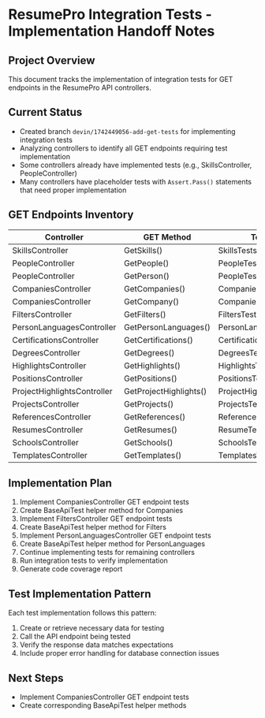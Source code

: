 # ResumePro Integration Tests - Implementation Handoff Notes

## Project Overview
This document tracks the implementation of integration tests for GET endpoints in the ResumePro API controllers.

## Current Status
- Created branch `devin/1742449056-add-get-tests` for implementing integration tests
- Analyzing controllers to identify all GET endpoints requiring test implementation
- Some controllers already have implemented tests (e.g., SkillsController, PeopleController)
- Many controllers have placeholder tests with `Assert.Pass()` statements that need proper implementation

## GET Endpoints Inventory

| Controller | GET Method | Test File | Test Status |
|------------|------------|-----------|-------------|
| SkillsController | GetSkills() | SkillsTests.cs | Implemented |
| PeopleController | GetPeople() | PeopleTests.cs | Implemented |
| PeopleController | GetPerson() | PeopleTests.cs | Implemented |
| CompaniesController | GetCompanies() | CompaniesTests.cs | Placeholder |
| CompaniesController | GetCompany() | CompaniesTests.cs | Placeholder |
| FiltersController | GetFilters() | FiltersTests.cs | Placeholder |
| PersonLanguagesController | GetPersonLanguages() | PersonLanguagesTests.cs | Placeholder |
| CertificationsController | GetCertifications() | CertificationsTests.cs | Placeholder |
| DegreesController | GetDegrees() | DegreesTests.cs | Placeholder |
| HighlightsController | GetHighlights() | HighlightsTests.cs | Placeholder |
| PositionsController | GetPositions() | PositionsTests.cs | Placeholder |
| ProjectHighlightsController | GetProjectHighlights() | ProjectHighlightsTests.cs | Placeholder |
| ProjectsController | GetProjects() | ProjectsTests.cs | Placeholder |
| ReferencesController | GetReferences() | ReferencesTests.cs | Placeholder |
| ResumesController | GetResumes() | ResumeTests.cs | Placeholder |
| SchoolsController | GetSchools() | SchoolsTests.cs | Placeholder |
| TemplatesController | GetTemplates() | TemplatesTests.cs | Placeholder |

## Implementation Plan
1. Implement CompaniesController GET endpoint tests
2. Create BaseApiTest helper method for Companies
3. Implement FiltersController GET endpoint tests
4. Create BaseApiTest helper method for Filters
5. Implement PersonLanguagesController GET endpoint tests
6. Create BaseApiTest helper method for PersonLanguages
7. Continue implementing tests for remaining controllers
8. Run integration tests to verify implementation
9. Generate code coverage report

## Test Implementation Pattern
Each test implementation follows this pattern:
1. Create or retrieve necessary data for testing
2. Call the API endpoint being tested
3. Verify the response data matches expectations
4. Include proper error handling for database connection issues

## Next Steps
- Implement CompaniesController GET endpoint tests
- Create corresponding BaseApiTest helper methods
